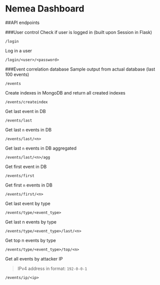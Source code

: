 # Nemea Dashboard

##API endpoints

###User control
Check if user is logged in (built upon Session in Flask)
```
/login
```

Log in a user
```
/login/<user>/<password>
```

###Event correlation database
Sample output from actual database (last 100 events)
```
/events
```

Create indexes in MongoDB and return all created indexes
```
/events/createindex
```

Get last event in DB
```
/events/last
```

Get last `n` events in DB
```
/events/last/<n>
```

Get last `n` events in DB aggregated
```
/events/last/<n>/agg
```

Get first event in DB
```
/events/first
```

Get first `n` events in DB
```
/events/first/<n>
```

Get last event by type
```
/events/type/<event_type>
```

Get last n events by type
```
/events/type/<event_type>/last/<n>
```

Get top n events by type
```
/events/type/<event_type>/top/<n>
```

Get all events by attacker IP
>IPv4 address in format: `192-0-0-1`

```
/events/ip/<ip>


